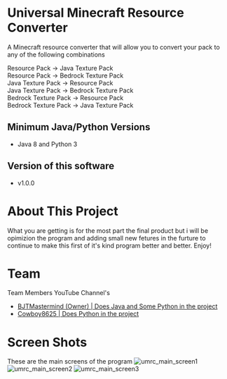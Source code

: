 # Universal Minecraft Resource Converter

  A Minecraft resource converter that will allow you to convert your pack to any of the following combinations
  
  Resource Pack -> Java Texture Pack                                                                                                     
  Resource Pack -> Bedrock Texture Pack                                                                                                 
  Java Texture Pack -> Resource Pack                                                                                                     
  Java Texture Pack -> Bedrock Texture Pack                                                                                             
  Bedrock Texture Pack -> Resource Pack                                                                                                 
  Bedrock Texture Pack -> Java Texture Pack                                                                                             

## Minimum Java/Python Versions
* Java 8 and Python 3

## Version of this software
* v1.0.0

# About This Project
What you are getting is for the most part the final product but i will be opimizion the program and adding small new fetures in the furture to continue to make this first of it's kind program better and better. Enjoy! 

# Team
<a name="youtubes"></a>Team Members YouTube Channel's
* [BJTMastermind (Owner) | Does Java and Some Python in the project](https://www.youtube.com/channel/UCiFDXb0SDboAOyZOzQHjw2w)
* [Cowboy8625 | Does Python in the project](https://www.youtube.com/channel/UCOMS-wclr-zxd7fC11z7IJg)

# Screen Shots

These are the main screens of the program
![umrc_main_screen1](https://user-images.githubusercontent.com/43012445/48389982-80e16100-e6c5-11e8-99e1-56bf323d52f7.PNG)
![umrc_main_screen2](https://user-images.githubusercontent.com/43012445/48389982-80e16100-e6c5-11e8-99e1-56bf323d52f7.PNG)
![umrc_main_screen3](https://user-images.githubusercontent.com/43012445/48389982-80e16100-e6c5-11e8-99e1-56bf323d52f7.PNG)


